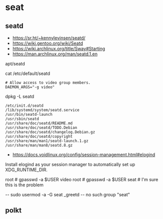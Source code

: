 # seat

## seatd

* https://sr.ht/~kennylevinsen/seatd/
* https://wiki.gentoo.org/wiki/Seatd
* https://wiki.archlinux.org/title/Sway#Starting
* https://man.archlinux.org/man/seatd.1.en

apt/seatd


cat /etc/default/seatd
```
# Allow access to video group members.
DAEMON_ARGS="-g video"
```

dpkg -L seatd
```
/etc/init.d/seatd
/lib/systemd/system/seatd.service
/usr/bin/seatd-launch
/usr/sbin/seatd
/usr/share/doc/seatd/README.md
/usr/share/doc/seatd/TODO.Debian
/usr/share/doc/seatd/changelog.Debian.gz
/usr/share/doc/seatd/copyright
/usr/share/man/man1/seatd-launch.1.gz
/usr/share/man/man8/seatd.8.gz
```

* https://docs.voidlinux.org/config/session-management.html#elogind

Install elogind as your session manager to automatically set up XDG_RUNTIME_DIR.


root # gpasswd -a $USER video
root # gpasswd -a $USER seat # I'm sure this is the problem

-- sudo usermod -a -G seat _greetd
-- no such group "seat"

## polkt
